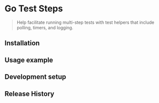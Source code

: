 # Go Test Steps
> Help facilitate running multi-step tests with test helpers that include polling, timers, and logging.

## Installation

## Usage example

## Development setup

## Release History

